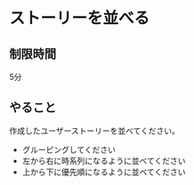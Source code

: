 # ストーリーを並べる

## 制限時間

5分

## やること

作成したユーザーストーリーを並べてください。

* グルーピングしてください
* 左から右に時系列になるように並べてください
* 上から下に優先順になるように並べてください
